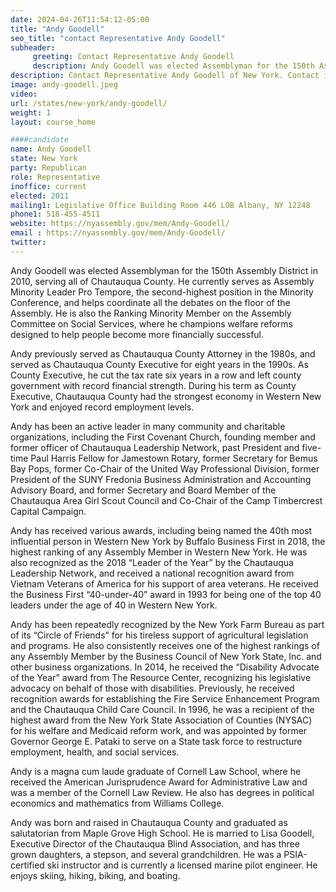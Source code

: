 ```yaml
---
date: 2024-04-26T11:54:12-05:00
title: "Andy Goodell"
seo_title: "contact Representative Andy Goodell"
subheader:
     greeting: Contact Representative Andy Goodell
     description: Andy Goodell was elected Assemblyman for the 150th Assembly District in 2010, serving all of Chautauqua County. He currently serves as Assembly Minority Leader Pro Tempore, the second-highest position in the Minority Conference, and helps coordinate all the debates on the floor of the Assembly.
description: Contact Representative Andy Goodell of New York. Contact information for Andy Goodell includes email address, phone number, and mailing address.
image: andy-goodell.jpeg
video:
url: /states/new-york/andy-goodell/
weight: 1
layout: course_home

####candidate
name: Andy Goodell
state: New York
party: Republican
role: Representative
inoffice: current
elected: 2011
mailing1: Legislative Office Building Room 446 LOB Albany, NY 12248
phone1: 518-455-4511
website: https://nyassembly.gov/mem/Andy-Goodell/
email : https://nyassembly.gov/mem/Andy-Goodell/
twitter:
---
```


Andy Goodell was elected Assemblyman for the 150th Assembly District in 2010, serving all of Chautauqua County. He currently serves as Assembly Minority Leader Pro Tempore, the second-highest position in the Minority Conference, and helps coordinate all the debates on the floor of the Assembly. He is also the Ranking Minority Member on the Assembly Committee on Social Services, where he champions welfare reforms designed to help people become more financially successful.

Andy previously served as Chautauqua County Attorney in the 1980s, and served as Chautauqua County Executive for eight years in the 1990s. As County Executive, he cut the tax rate six years in a row and left county government with record financial strength. During his term as County Executive, Chautauqua County had the strongest economy in Western New York and enjoyed record employment levels.

Andy has been an active leader in many community and charitable organizations, including the First Covenant Church, founding member and former officer of Chautauqua Leadership Network, past President and five-time Paul Harris Fellow for Jamestown Rotary, former Secretary for Bemus Bay Pops, former Co-Chair of the United Way Professional Division, former President of the SUNY Fredonia Business Administration and Accounting Advisory Board, and former Secretary and Board Member of the Chautauqua Area Girl Scout Council and Co-Chair of the Camp Timbercrest Capital Campaign.

Andy has received various awards, including being named the 40th most influential person in Western New York by Buffalo Business First in 2018, the highest ranking of any Assembly Member in Western New York. He was also recognized as the 2018 “Leader of the Year” by the Chautauqua Leadership Network, and received a national recognition award from Vietnam Veterans of America for his support of area veterans. He received the Business First “40-under-40” award in 1993 for being one of the top 40 leaders under the age of 40 in Western New York.

Andy has been repeatedly recognized by the New York Farm Bureau as part of its “Circle of Friends” for his tireless support of agricultural legislation and programs. He also consistently receives one of the highest rankings of any Assembly Member by the Business Council of New York State, Inc. and other business organizations. In 2014, he received the “Disability Advocate of the Year” award from The Resource Center, recognizing his legislative advocacy on behalf of those with disabilities. Previously, he received recognition awards for establishing the Fire Service Enhancement Program and the Chautauqua Child Care Council. In 1996, he was a recipient of the highest award from the New York State Association of Counties (NYSAC) for his welfare and Medicaid reform work, and was appointed by former Governor George E. Pataki to serve on a State task force to restructure employment, health, and social services.

Andy is a magna cum laude graduate of Cornell Law School, where he received the American Jurisprudence Award for Administrative Law and was a member of the Cornell Law Review. He also has degrees in political economics and mathematics from Williams College.

Andy was born and raised in Chautauqua County and graduated as salutatorian from Maple Grove High School. He is married to Lisa Goodell, Executive Director of the Chautauqua Blind Association, and has three grown daughters, a stepson, and several grandchildren. He was a PSIA-certified ski instructor and is currently a licensed marine pilot engineer. He enjoys skiing, hiking, biking, and boating.
